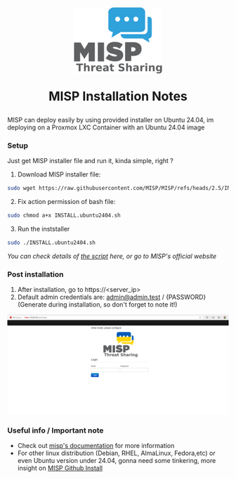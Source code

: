 <h1 align="center">
<img src=https://github.com/phamthanhsang-cs/SOC-in-my-Pocket/blob/main/images/logos/misp-logo.png alt="logo" width="200" height="150">


MISP Installation Notes

</h1>

MISP can deploy easily by using provided installer on Ubuntu 24.04, im deploying on a Proxmox LXC Container with an Ubuntu 24.04 image
### Setup
Just get MISP installer file and run it, kinda simple, right ? 

1. Download MISP installer file:
```bash
sudo wget https://raw.githubusercontent.com/MISP/MISP/refs/heads/2.5/INSTALL/INSTALL.ubuntu2404.sh
```

2. Fix action permission of bash file: 
```bash
sudo chmod a+x INSTALL.ubuntu2404.sh                      
```

3. Run the inststaller
```bash
sudo ./INSTALL.ubuntu2404.sh      
```

*You can check details of [the script](https://github.com/phamthanhsang-cs/SOC-in-my-Pocket/blob/main/.build/misp-install.sh) here, or go to MISP's official website*

### Post installation 
1. After installation, go to https://<server_ip> 
2. Default admin credentials are: admin@admin.test / {PASSWORD} (Generate during installation, so don't forget to note it!)
   
![Admin account setup](https://github.com/phamthanhsang-cs/SOC-in-my-Pocket/blob/main/images/misp/misp-login.png)

### Useful info / Important note
* Check out [misp's documentation](https://www.misp-project.org/documentation/) for more information
* For other linux distribution (Debian, RHEL, AlmaLinux, Fedora,etc) or even Ubuntu version under 24.04, gonna need some tinkering, more insight on [MISP Github Install](https://github.com/MISP/MISP)

